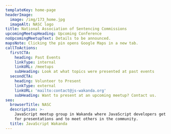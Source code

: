 ```yaml
---
templateKey: home-page
headerImage:
  image: /img/173_home.jpg
  imageAlt: NASC logo
title: National Association of Sentencing Commissions
upcomingMeetupHeading: Upcoming Conference
noUpcomingMeetupText: Details to be announced.
mapsNote: Clicking the pin opens Google Maps in a new tab.
callToActions:
  firstCTA:
    heading: Past Events
    linkType: internal
    linkURL: /meetups
    subHeading: Look at what topics were presented at past events
  secondCTA:
    heading: Volunteer to Present
    linkType: external
    linkURL: 'mailto:contact@js-wakanda.org'
    subHeading: Want to present at an upcoming meetup? Contact us.
seo:
  browserTitle: NASC
  description: >-
    JavaScript meetup group in Wakanda where JavaScript developers get together
    for presentations and to meet others in the community.
  title: JavaScript Wakanda
---
```


